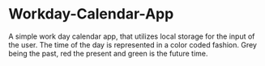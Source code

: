 # Workday-Calendar-App
 A simple work day calendar app, that utilizes local storage for the input of the user. The time of the day is represented in a color coded fashion. Grey being the past, red the present and green is the future time. 
